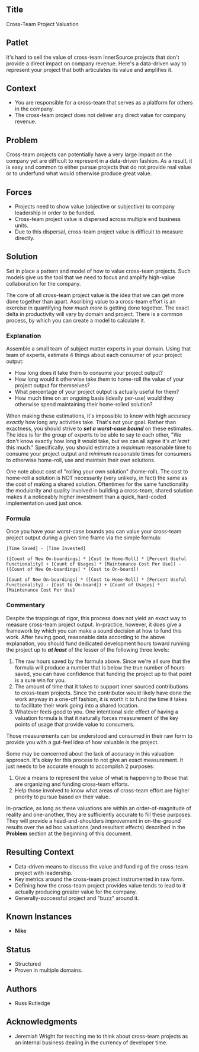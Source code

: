## Title

Cross-Team Project Valuation

## Patlet

It's hard to sell the value of cross-team InnerSource projects that don't provide a direct impact on company revenue.
Here's a data-driven way to represent your project that both articulates its value and amplifies it.

## Context

* You are responsible for a cross-team that serves as a platform for others in the company.
* The cross-team project does not deliver any direct value for company revenue.

## Problem

Cross-team projects can potentially have a very large impact on the company yet are difficult to represent in a data-driven fashion.
As a result, it is easy and common to either pursue projects that do not provide real value or to underfund what would otherwise produce great value.

## Forces

* Projects need to show value (objective or subjective) to company leadership in order to be funded.
* Cross-team project value is dispersed across multiple end business units.
* Due to this dispersal, cross-team project value is difficult to measure directly.

## Solution

Set in place a pattern and model of how to value cross-team projects.
Such models give us the tool that we need to focus and amplify high-value collaboration for the company.

The core of all cross-team project value is the idea that we can get more done together than apart.
Ascribing value to a cross-team effort is an exercise in quantifying _how much more_ is getting done together.
The exact delta in productivity will vary by domain and project.
There is a common process, by which you can create a model to calculate it.

### Explanation

Assemble a small team of subject matter experts in your domain.
Using that team of experts, estimate 4 things about each consumer of your project output:

* How long does it take them to consume your project output?
* How long would it otherwise take them to home-roll the value of your project output for themselves?
* What percentage of your project output is actually useful for them?
* How much time on an ongoing basis (ideally per-use) would they otherwise spend maintaining their home-rolled solution?

When making these estimations, it's impossible to know with high accuracy _exactly_ how long any activities take.  That's not your goal.
Rather than exactness, you should strive to _**set a worst-case bound**_ on these estimates.
The idea is for the group of experts to be able to say to each other, "We don't know exactly how long it would take, but we can all agree it's _at least_ this much."
Specifically, you should estimate a _maximum_ reasonable time to consume your project output and _minimum_ reasonable times for consumers to otherwise home-roll, use and maintain their own solutions.

One note about cost of "rolling your own solution" (home-roll).  The cost to home-roll a solution is NOT necessarily (very unlikely, in fact) the same as the cost of making a shared solution.
Oftentimes for the same functionality the modularity and quality involved in building a cross-team, shared solution makes it a noticeably higher investment than a quick, hard-coded implementation used just once.

### Formula

Once you have your worst-case bounds you can value your cross-team project output during a given time frame via the simple formula:

```
[Time Saved] - [Time Invested]

([Count of New On-boardings] * [Cost to Home-Roll] * [Percent Useful Functionality] + [Count of Usages] * [Maintenance Cost Per Use]) - ([Count of New On-boardings] * [Cost to On-board])

[Count of New On-boardings] * ([Cost to Home-Roll] * [Percent Useful Functionality] - [Cost to On-board]) + [Count of Usages] * [Maintenance Cost Per Use]
```

### Commentary

Despite the trappings of rigor, this process does not yield an exact way to measure cross-team project output.
In-practice, however, it does give a framework by which you can make a sound decision at how to fund this work.
After having good, reasonable data according to the above explanation, you should fund dedicated development hours toward running the project up to _**at least**_ of the lesser of the following three levels:

1. The raw hours saved by the formula above.  Since we're all sure that the formula will produce a number that is below the true number of hours saved, you can have confidence that funding the project up to that point is a sure win for you.
1. The amount of time that it takes to support inner sourced contributions to cross-team projects.  Since the contributor would likely have done the work anyway in a one-off fashion, it is worth it to fund the time it takes to facilitate their work going into a shared location.
1. Whatever feels good to you.  One intentional side effect of having a valuation formula is that it naturally forces measurement of the key points of usage that provide value to consumers.

Those measurements can be understood and consumed in their raw form to provide you with a gut-feel idea of how valuable is the project.

Some may be concerned about the lack of accuracy in this valuation approach.  It's okay for this process to not give an exact measurement.  It just needs to be accurate enough to accomplish 2 purposes:

1. Give a means to represent the value of what is happening to those that are organizing and funding cross-team efforts.
1. Help those involved to know what areas of cross-team effort are higher priority to pursue based on their value.

In-practice, as long as these valuations are within an order-of-magnitude of reality and one-another, they are sufficiently accurate to fill these purposes.
They will provide a head-and-shoulders improvement in on-the-ground results over the ad hoc valuations (and resultant effects) described in the **Problem** section at the beginning of this document.

## Resulting Context

* Data-driven means to discuss the value and funding of the cross-team project with leadership.
* Key metrics around the cross-team project instrumented in raw form.
* Defining how the cross-team project provides value tends to lead to it actually producing greater value for the company.
* Generally-successful project and "buzz" around it.

## Known Instances

* **Nike**

## Status

* Structured
* Proven in multiple domains.

## Authors

* Russ Rutledge

## Acknowledgments

* Jeremiah Wright for teaching me to think about cross-team projects as an internal business dealing in the currency of developer time.
